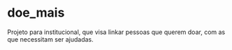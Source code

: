 # doe_mais

Projeto para institucional, que visa linkar pessoas que querem doar, com as que necessitam ser ajudadas.

